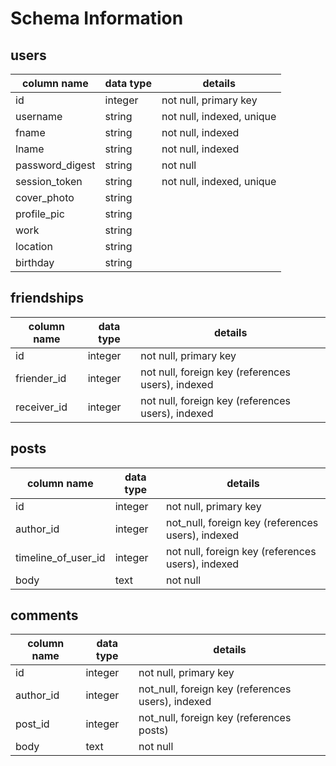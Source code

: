 # Schema Information

## users
column name       | data type | details
------------------|-----------|--------------------------
id                | integer   | not null, primary key
username          | string    | not null, indexed, unique
fname             | string    | not null, indexed
lname             | string    | not null, indexed
password_digest   | string    | not null
session_token     | string    | not null, indexed, unique
cover_photo       | string    |
profile_pic       | string    |  
work              | string    |
location          | string    |
birthday          | string    |

## friendships
column name       | data type | details
------------------|-----------|--------------
id                | integer   | not null, primary key
friender_id       | integer   | not null, foreign key (references users), indexed
receiver_id       | integer   | not null, foreign key (references users), indexed

## posts
column name         | data type | details
--------------------|-----------|--------------
id                  | integer   | not null, primary key
author_id           | integer   | not_null, foreign key (references users), indexed
timeline_of_user_id |integer    | not null, foreign key (references users), indexed
body                | text      | not null

## comments
column name       | data type | details
------------------|-----------|--------------
id                | integer   | not null, primary key
author_id         | integer   | not_null, foreign key (references users), indexed
post_id           | integer   | not_null, foreign key (references posts)
body              | text      | not null
